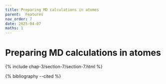 ```yaml
---
title: Preparing MD calculations in atomes
parent:  Features
nav_order: 7
date: 2025-04-07
maths: 1
---
```


# Preparing MD calculations in atomes

{% include chap-3/section-7/section-7.html %}

{% bibliography --cited %}
